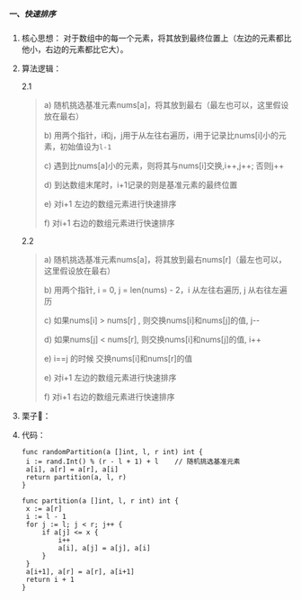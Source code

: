 ##### 一、快速排序

1. 核心思想：
         对于数组中的每一个元素，将其放到最终位置上（左边的元素都比他小，右边的元素都比它大）。

2. 算法逻辑：

   2.1 

   > a) 随机挑选基准元素nums[a]，将其放到最右（最左也可以，这里假设放在最右）
   >
   > b) 用两个指针，i和j，j用于从左往右遍历，i用于记录比nums[i]小的元素，初始值设为`l-1`
   >
   > c) 遇到比nums[a]小的元素，则将其与nums[i]交换,i++,j++; 否则j++ 
   >
   > d) 到达数组末尾时，i+1记录的则是基准元素的最终位置
   >
   > e) 对i+1 左边的数组元素进行快速排序
   >
   > f) 对i+1 右边的数组元素进行快速排序

   2.2 

   > a) 随机挑选基准元素nums[a]，将其放到最右nums[r]（最左也可以，这里假设放在最右）
   >
   > b) 用两个指针, i = 0, j = len(nums) - 2，i 从左往右遍历, j 从右往左遍历
   >
   > c) 如果nums[i] > nums[r] , 则交换nums[i]和nums[j]的值, j--
   >
   > d) 如果nums[j] < nums[r], 则交换nums[i]和nums[j]的值, i++
   >
   > e) i==j 的时候 交换nums[i]和nums[r]的值
   >
   > e) 对i+1 左边的数组元素进行快速排序
   >
   > f) 对i+1 右边的数组元素进行快速排序

3. 栗子🌰：

   

4. 代码：

   ```
   func randomPartition(a []int, l, r int) int {
   	i := rand.Int() % (r - l + 1) + l    // 随机挑选基准元素
   	a[i], a[r] = a[r], a[i]
   	return partition(a, l, r)
   }
   
   func partition(a []int, l, r int) int {
   	x := a[r]
   	i := l - 1
   	for j := l; j < r; j++ {
   		if a[j] <= x {
   			i++
   			a[i], a[j] = a[j], a[i]
   		}
   	}
   	a[i+1], a[r] = a[r], a[i+1]
   	return i + 1
   }
   
   ```

   

   
